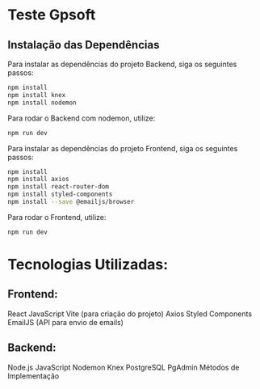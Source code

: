 # Teste Gpsoft

## Instalação das Dependências

Para instalar as dependências do projeto Backend, siga os seguintes passos:

```bash
npm install
npm install knex
npm install nodemon

```

Para rodar o Backend com nodemon, utilize:

```bash
npm run dev

```

Para instalar as dependências do projeto Frontend, siga os seguintes passos:

```bash
npm install
npm install axios
npm install react-router-dom
npm install styled-components
npm install --save @emailjs/browser

```

Para rodar o Frontend, utilize:

```bash
npm run dev

```

# Tecnologias Utilizadas:

## Frontend:

React
JavaScript
Vite (para criação do projeto)
Axios
Styled Components
EmailJS (API para envio de emails)

## Backend:

Node.js
JavaScript
Nodemon
Knex
PostgreSQL
PgAdmin
Métodos de Implementação
